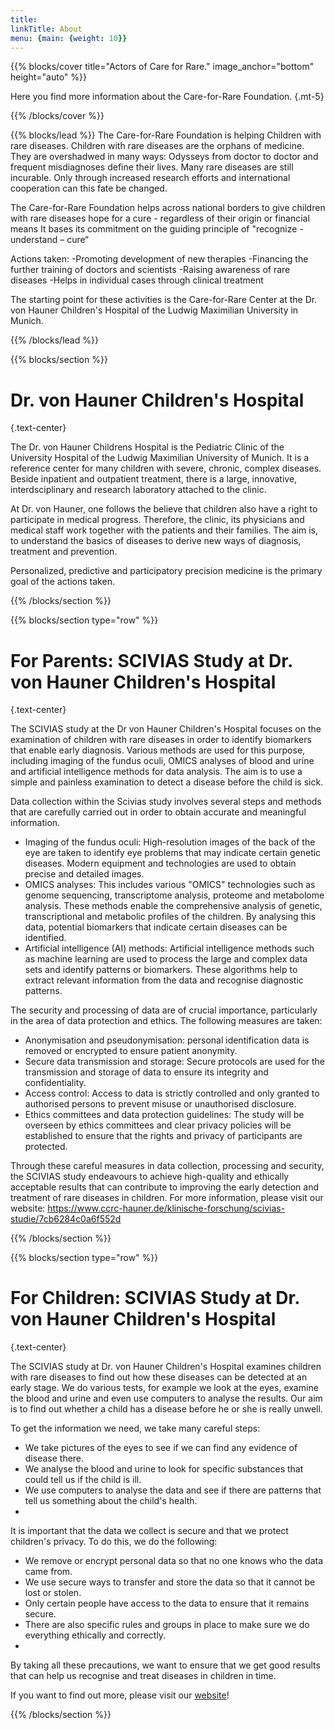 ```yaml
---
title: 
linkTitle: About
menu: {main: {weight: 10}}
---
```


{{% blocks/cover title="Actors of Care for Rare." image_anchor="bottom" height="auto" %}}

Here you find more information about the Care-for-Rare Foundation.
{.mt-5}

{{% /blocks/cover %}}

{{% blocks/lead %}}
The Care-for-Rare Foundation is helping Children with rare diseases.
Children with rare diseases are the orphans of medicine. They are overshadwed in many ways: Odysseys from doctor to doctor and frequent misdiagnoses define their lives. Many rare diseases are still incurable. Only through increased research efforts and international cooperation can this fate be changed. 

The Care-for-Rare Foundation helps across national borders to give children with rare diseases hope for a cure - regardless of their origin or financial means
It bases its commitment on the guiding principle of "recognize - understand – cure“

Actions taken:
-Promoting development of new therapies
-Financing the further training of doctors and scientists
-Raising awareness of rare diseases
-Helps in individual cases through clinical treatment

The starting point for these activities is the Care-for-Rare Center at the Dr. von Hauner Children's Hospital of the Ludwig Maximilian University in Munich.

{{% /blocks/lead %}}

{{% blocks/section %}}

# Dr. von Hauner Children's Hospital
{.text-center}




The Dr. von Hauner Childrens Hospital is the Pediatric Clinic of the University Hospital of the Ludwig Maximilian University of Munich. It is a reference center for many children with severe, chronic, complex diseases. 
Beside inpatient and outpatient treatment, there is a large, innovative, interdsciplinary and research laboratory attached to the clinic.

At Dr. von Hauner, one follows the believe that children also have a right to participate in medical progress. Therefore, the clinic, its physicians and medical staff work together with the patients and their families. The aim is, to understand the basics of diseases to derive new ways of diagnosis, treatment and prevention.

Personalized, predictive and participatory precision medicine is the primary goal of the actions taken.



{{% /blocks/section %}}

{{% blocks/section type="row" %}}
# For Parents: SCIVIAS Study at Dr. von Hauner Children's Hospital
{.text-center}


The SCIVIAS study at the Dr von Hauner Children's Hospital focuses on the examination of children with rare diseases in order to identify biomarkers that enable early diagnosis. 
Various methods are used for this purpose, including imaging of the fundus oculi, OMICS analyses of blood and urine and artificial intelligence methods for data analysis. The aim is to use a simple and painless examination to detect a disease before the child is sick.

Data collection within the Scivias study involves several steps and methods that are carefully carried out in order to obtain accurate and meaningful information.
-	Imaging of the fundus oculi: High-resolution images of the back of the eye are taken to identify eye problems that may indicate certain genetic diseases. Modern equipment and technologies are used to obtain precise and detailed images.
-	OMICS analyses: This includes various "OMICS" technologies such as genome sequencing, transcriptome analysis, proteome and metabolome analysis. These methods enable the comprehensive analysis of genetic, transcriptional and metabolic profiles of the children. By analysing this data, potential biomarkers that indicate certain diseases can be identified.
-	Artificial intelligence (AI) methods: Artificial intelligence methods such as machine learning are used to process the large and complex data sets and identify patterns or biomarkers. These algorithms help to extract relevant information from the data and recognise diagnostic patterns.

The security and processing of data are of crucial importance, particularly in the area of data protection and ethics. The following measures are taken:

-	Anonymisation and pseudonymisation: personal identification data is removed or encrypted to ensure patient anonymity.
-	Secure data transmission and storage: Secure protocols are used for the transmission and storage of data to ensure its integrity and confidentiality.
-	Access control: Access to data is strictly controlled and only granted to authorised persons to prevent misuse or unauthorised disclosure.
-	Ethics committees and data protection guidelines: The study will be overseen by ethics committees and clear privacy policies will be established to ensure that the rights and privacy of participants are protected.

  
Through these careful measures in data collection, processing and security, the SCIVIAS study endeavours to achieve high-quality and ethically acceptable results that can contribute to improving the early detection and treatment of rare diseases in children.
For more information, please visit our website: 
https://www.ccrc-hauner.de/klinische-forschung/scivias-studie/7cb6284c0a6f552d  


{{% /blocks/section %}}

{{% blocks/section type="row" %}}

# For Children: SCIVIAS Study at Dr. von Hauner Children's Hospital
{.text-center}


The SCIVIAS study at Dr. von Hauner Children's Hospital examines children with rare diseases to find out how these diseases can be detected at an early stage.
We do various tests, for example we look at the eyes, examine the blood and urine and even use computers to analyse the results.
Our aim is to find out whether a child has a disease before he or she is really unwell. 

To get the information we need, we take many careful steps:
-	We take pictures of the eyes to see if we can find any evidence of disease there.
-	We analyse the blood and urine to look for specific substances that could tell us if the child is ill.
-	We use computers to analyse the data and see if there are patterns that tell us something about the child's health.
-	
It is important that the data we collect is secure and that we protect children's privacy. To do this, we do the following:
-	We remove or encrypt personal data so that no one knows who the data came from.
-	We use secure ways to transfer and store the data so that it cannot be lost or stolen.
-	Only certain people have access to the data to ensure that it remains secure.
-	There are also specific rules and groups in place to make sure we do everything ethically and correctly.
-	
By taking all these precautions, we want to ensure that we get good results that can help us recognise and treat diseases in children in time.

If you want to find out more, please visit our [website](https://www.ccrc-hauner.de/klinische-forschung/scivias-studie/7cb6284c0a6f552d)!

{{% /blocks/section %}}
